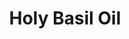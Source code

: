 ---
name: Holy Basil Oil
title: Holy Basil Oil
details:
  - detail:
      key: Plant Part
      value: Leaves
  - detail:
      key: Usage/Application
      value: Fragrance, Flavour, Pharma
  - detail:
      key: Botanical Name
      value: Ocimum sanctum L
  - detail:
      key: CAS Number
      value: 91845-35-1
  - detail:
      key: Flash Point Deg Fahrenheit
      value: 204.80 deg F. TCC ( 96.00 deg C)
  - detail:
      key: Form Of Chemicals
      value: Liquid
  - detail:
      key: Refractive Index
      value: 1.50100 to 1.52100 @ 20.00 deg C
  - detail:
      key: Specific Gravity Degree Celsius
      value: 0.95400 to 0.99400 @ 25.00 deg C
  - detail:
      key: Packing Size
      value: 5, 25, 200 Kg
  - detail:
      key: Packing Type
      value: Can, Barrel
  - detail:
      key: Brand
      value: Natural Aroma
showOnHome: false
thumbnail: https://5.imimg.com/data5/SELLER/Default/2021/12/CX/VF/KK/3823480/holy-basil-oil-500x500.jpg
productImages:
  - https://ucarecdn.com/8213c725-21d0-4ac0-ad5e-c1975c20032b/
category: reconstituted oils
---